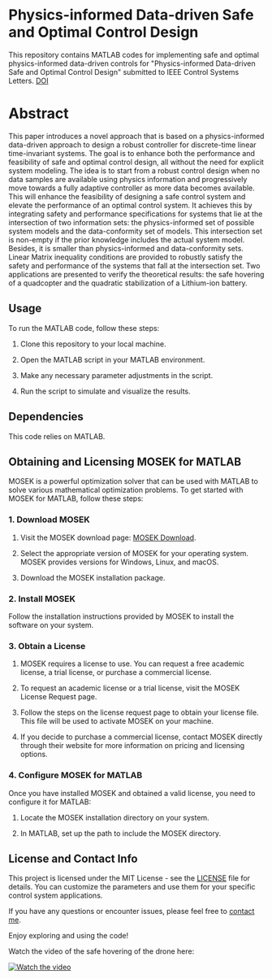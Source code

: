# Physics-informed Data-driven Safe and Optimal Control Design
This repository contains MATLAB codes for implementing safe and optimal physics-informed data-driven controls for "Physics-informed Data-driven Safe and Optimal Control Design" submitted to IEEE Control Systems Letters.
[DOI](https://doi.org/10.1109/LCSYS.2023.3333257)

# Abstract
This paper introduces a novel approach that is based on a physics-informed data-driven approach to design a robust controller for discrete-time linear time-invariant systems. The goal is to enhance both the performance and feasibility of safe and optimal control design, all without the need for explicit system modeling. The idea is to start from a robust control design when no data samples are available using physics information and progressively move towards a fully adaptive controller as more data becomes available. This will enhance the feasibility of designing a safe control system and elevate the performance of an optimal control system. It achieves this by integrating safety and performance specifications for systems that lie at the intersection of two information sets: the physics-informed set of possible system models and the data-conformity set of models. This intersection set is non-empty if the prior knowledge includes the actual system model. Besides, it is smaller than physics-informed and data-conformity sets. Linear Matrix inequality conditions are provided to robustly satisfy the safety and performance of the systems that fall at the intersection set. Two applications are presented to verify the theoretical results: the safe hovering of a quadcopter and the quadratic stabilization of a Lithium-ion battery.


## Usage

To run the MATLAB code, follow these steps:

1. Clone this repository to your local machine.

2. Open the MATLAB script in your MATLAB environment.

3. Make any necessary parameter adjustments in the script.

4. Run the script to simulate and visualize the results.

## Dependencies

This code relies on MATLAB.

## Obtaining and Licensing MOSEK for MATLAB

MOSEK is a powerful optimization solver that can be used with MATLAB to solve various mathematical optimization problems. To get started with MOSEK for MATLAB, follow these steps:

### 1. Download MOSEK

1. Visit the MOSEK download page: [MOSEK Download](https://www.mosek.com/downloads/).

2. Select the appropriate version of MOSEK for your operating system. MOSEK provides versions for Windows, Linux, and macOS.

3. Download the MOSEK installation package.

### 2. Install MOSEK

Follow the installation instructions provided by MOSEK to install the software on your system.

### 3. Obtain a License

1. MOSEK requires a license to use. You can request a free academic license, a trial license, or purchase a commercial license.

2. To request an academic license or a trial license, visit the MOSEK License Request page.

3. Follow the steps on the license request page to obtain your license file. This file will be used to activate MOSEK on your machine.

4. If you decide to purchase a commercial license, contact MOSEK directly through their website for more information on pricing and licensing options.

### 4. Configure MOSEK for MATLAB

Once you have installed MOSEK and obtained a valid license, you need to configure it for MATLAB:

1. Locate the MOSEK installation directory on your system.

2. In MATLAB, set up the path to include the MOSEK directory. 


## License and Contact Info

This project is licensed under the MIT License - see the [LICENSE](LICENSE) file for details. You can customize the parameters and use them for your specific control system applications.

If you have any questions or encounter issues, please feel free to [contact me](mailto:niknejad@msu.edu).

Enjoy exploring and using the code!



Watch the video of the safe hovering of the drone here:

[![Watch the video](https://img.youtube.com/vi/LdfYQQp4STU/maxresdefault.jpg)](https://www.youtube.com/watch?v=LdfYQQp4STU)



